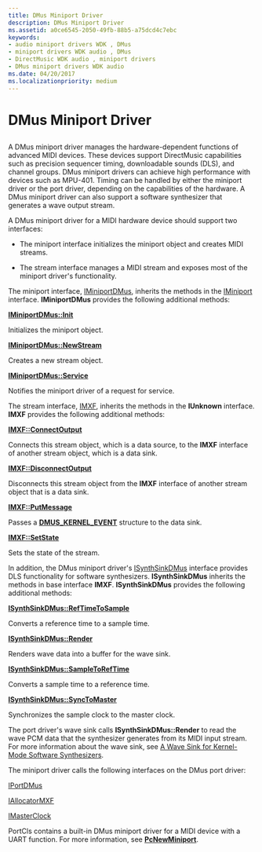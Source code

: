 ```yaml
---
title: DMus Miniport Driver
description: DMus Miniport Driver
ms.assetid: a0ce6545-2050-49fb-88b5-a75dcd4c7ebc
keywords:
- audio miniport drivers WDK , DMus
- miniport drivers WDK audio , DMus
- DirectMusic WDK audio , miniport drivers
- DMus miniport drivers WDK audio
ms.date: 04/20/2017
ms.localizationpriority: medium
---
```


# DMus Miniport Driver


## <span id="dmus_miniport_driver"></span><span id="DMUS_MINIPORT_DRIVER"></span>


A DMus miniport driver manages the hardware-dependent functions of advanced MIDI devices. These devices support DirectMusic capabilities such as precision sequencer timing, downloadable sounds (DLS), and channel groups. DMus miniport drivers can achieve high performance with devices such as MPU-401. Timing can be handled by either the miniport driver or the port driver, depending on the capabilities of the hardware. A DMus miniport driver can also support a software synthesizer that generates a wave output stream.

A DMus miniport driver for a MIDI hardware device should support two interfaces:

-   The miniport interface initializes the miniport object and creates MIDI streams.

-   The stream interface manages a MIDI stream and exposes most of the miniport driver's functionality.

The miniport interface, [IMiniportDMus](https://docs.microsoft.com/windows-hardware/drivers/ddi/dmusicks/nn-dmusicks-iminiportdmus), inherits the methods in the [IMiniport](https://docs.microsoft.com/windows-hardware/drivers/ddi/portcls/nn-portcls-iminiport) interface. **IMiniportDMus** provides the following additional methods:

[**IMiniportDMus::Init**](https://docs.microsoft.com/windows-hardware/drivers/ddi/dmusicks/nf-dmusicks-iminiportdmus-init)

Initializes the miniport object.

[**IMiniportDMus::NewStream**](https://docs.microsoft.com/windows-hardware/drivers/ddi/dmusicks/nf-dmusicks-iminiportdmus-newstream)

Creates a new stream object.

[**IMiniportDMus::Service**](https://docs.microsoft.com/windows-hardware/drivers/ddi/dmusicks/nf-dmusicks-iminiportdmus-service)

Notifies the miniport driver of a request for service.

The stream interface, [IMXF](https://docs.microsoft.com/windows-hardware/drivers/ddi/dmusicks/nn-dmusicks-imxf), inherits the methods in the **IUnknown** interface. **IMXF** provides the following additional methods:

[**IMXF::ConnectOutput**](https://docs.microsoft.com/windows-hardware/drivers/ddi/dmusicks/nf-dmusicks-imxf-connectoutput)

Connects this stream object, which is a data source, to the **IMXF** interface of another stream object, which is a data sink.

[**IMXF::DisconnectOutput**](https://docs.microsoft.com/windows-hardware/drivers/ddi/dmusicks/nf-dmusicks-imxf-disconnectoutput)

Disconnects this stream object from the **IMXF** interface of another stream object that is a data sink.

[**IMXF::PutMessage**](https://docs.microsoft.com/windows-hardware/drivers/ddi/dmusicks/nf-dmusicks-imxf-putmessage)

Passes a [**DMUS\_KERNEL\_EVENT**](https://docs.microsoft.com/windows-hardware/drivers/ddi/dmusicks/ns-dmusicks-_dmus_kernel_event) structure to the data sink.

[**IMXF::SetState**](https://docs.microsoft.com/windows-hardware/drivers/ddi/dmusicks/nf-dmusicks-imxf-setstate)

Sets the state of the stream.

In addition, the DMus miniport driver's [ISynthSinkDMus](https://docs.microsoft.com/windows-hardware/drivers/ddi/dmusicks/nn-dmusicks-isynthsinkdmus) interface provides DLS functionality for software synthesizers. **ISynthSinkDMus** inherits the methods in base interface **IMXF**. **ISynthSinkDMus** provides the following additional methods:

[**ISynthSinkDMus::RefTimeToSample**](https://docs.microsoft.com/windows-hardware/drivers/ddi/dmusicks/nf-dmusicks-isynthsinkdmus-reftimetosample)

Converts a reference time to a sample time.

[**ISynthSinkDMus::Render**](https://docs.microsoft.com/windows-hardware/drivers/ddi/dmusicks/nf-dmusicks-isynthsinkdmus-render)

Renders wave data into a buffer for the wave sink.

[**ISynthSinkDMus::SampleToRefTime**](https://docs.microsoft.com/windows-hardware/drivers/ddi/dmusicks/nf-dmusicks-isynthsinkdmus-sampletoreftime)

Converts a sample time to a reference time.

[**ISynthSinkDMus::SyncToMaster**](https://docs.microsoft.com/windows-hardware/drivers/ddi/dmusicks/nf-dmusicks-isynthsinkdmus-synctomaster)

Synchronizes the sample clock to the master clock.

The port driver's wave sink calls **ISynthSinkDMus::Render** to read the wave PCM data that the synthesizer generates from its MIDI input stream. For more information about the wave sink, see [A Wave Sink for Kernel-Mode Software Synthesizers](a-wave-sink-for-kernel-mode-software-synthesizers.md).

The miniport driver calls the following interfaces on the DMus port driver:

[IPortDMus](https://docs.microsoft.com/windows-hardware/drivers/ddi/dmusicks/nn-dmusicks-iportdmus)

[IAllocatorMXF](https://docs.microsoft.com/windows-hardware/drivers/ddi/dmusicks/nn-dmusicks-iallocatormxf)

[IMasterClock](https://docs.microsoft.com/windows-hardware/drivers/ddi/dmusicks/nn-dmusicks-imasterclock)

PortCls contains a built-in DMus miniport driver for a MIDI device with a UART function. For more information, see [**PcNewMiniport**](https://docs.microsoft.com/windows-hardware/drivers/ddi/portcls/nf-portcls-pcnewminiport).

 

 




